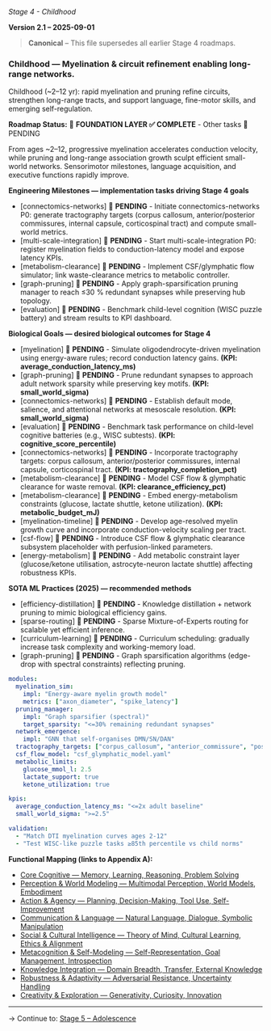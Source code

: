 *Stage 4 - Childhood* 

**Version 2.1 – 2025-09-01**

> **Canonical** – This file supersedes all earlier Stage 4 roadmaps. 

### Childhood — Myelination & circuit refinement enabling long-range networks.

Childhood (~2–12 yr): rapid myelination and pruning refine circuits, strengthen long-range tracts, and support language, fine-motor skills, and emerging self-regulation.

**Roadmap Status:** 🚨 **FOUNDATION LAYER ✅ COMPLETE** - Other tasks 🚨 PENDING 

From ages ~2–12, progressive myelination accelerates conduction velocity, while pruning and long-range association growth sculpt efficient small-world networks. Sensorimotor milestones, language acquisition, and executive functions rapidly improve.

**Engineering Milestones — implementation tasks driving Stage 4 goals**
* [connectomics-networks] 🚨 **PENDING** - Initiate connectomics-networks P0: generate tractography targets (corpus callosum, anterior/posterior commissures, internal capsule, corticospinal tract) and compute small-world metrics.
* [multi-scale-integration] 🚨 **PENDING** - Start multi-scale-integration P0: register myelination fields to conduction-latency model and expose latency KPIs.
* [metabolism-clearance] 🚨 **PENDING** - Implement CSF/glymphatic flow simulator; link waste-clearance metrics to metabolic controller.
* [graph-pruning] 🚨 **PENDING** - Apply graph-sparsification pruning manager to reach ≤30 % redundant synapses while preserving hub topology.
* [evaluation] 🚨 **PENDING** - Benchmark child-level cognition (WISC puzzle battery) and stream results to KPI dashboard.

**Biological Goals — desired biological outcomes for Stage 4**

* [myelination] 🚨 **PENDING** - Simulate oligodendrocyte-driven myelination using energy-aware rules; record conduction latency gains. **(KPI: average_conduction_latency_ms)**
* [graph-pruning] 🚨 **PENDING** - Prune redundant synapses to approach adult network sparsity while preserving key motifs. **(KPI: small_world_sigma)**
* [connectomics-networks] 🚨 **PENDING** - Establish default mode, salience, and attentional networks at mesoscale resolution. **(KPI: small_world_sigma)**
* [evaluation] 🚨 **PENDING** - Benchmark task performance on child-level cognitive batteries (e.g., WISC subtests). **(KPI: cognitive_score_percentile)**
* [connectomics-networks] 🚨 **PENDING** - Incorporate tractography targets: corpus callosum, anterior/posterior commissures, internal capsule, corticospinal tract. **(KPI: tractography_completion_pct)**
* [metabolism-clearance] 🚨 **PENDING** - Model CSF flow & glymphatic clearance for waste removal. **(KPI: clearance_efficiency_pct)**
* [metabolism-clearance] 🚨 **PENDING** - Embed energy-metabolism constraints (glucose, lactate shuttle, ketone utilization). **(KPI: metabolic_budget_mJ)**
* [myelination-timeline] 🚨 **PENDING** - Develop age-resolved myelin growth curve and incorporate conduction-velocity scaling per tract.
* [csf-flow] 🚨 **PENDING** - Introduce CSF flow & glymphatic clearance subsystem placeholder with perfusion-linked parameters.
* [energy-metabolism] 🚨 **PENDING** - Add metabolic constraint layer (glucose/ketone utilisation, astrocyte-neuron lactate shuttle) affecting robustness KPIs.

**SOTA ML Practices (2025) — recommended methods**

* [efficiency-distillation] 🚨 **PENDING** - Knowledge distillation + network pruning to mimic biological efficiency gains.
* [sparse-routing] 🚨 **PENDING** - Sparse Mixture-of-Experts routing for scalable yet efficient inference.
* [curriculum-learning] 🚨 **PENDING** - Curriculum scheduling: gradually increase task complexity and working-memory load.
* [graph-pruning] 🚨 **PENDING** - Graph sparsification algorithms (edge-drop with spectral constraints) reflecting pruning.



```yaml
modules:
  myelination_sim:
    impl: "Energy-aware myelin growth model"
    metrics: ["axon_diameter", "spike_latency"]
  pruning_manager:
    impl: "Graph sparsifier (spectral)"
    target_sparsity: "<=30% remaining redundant synapses"
  network_emergence:
    impl: "GNN that self-organises DMN/SN/DAN"
  tractography_targets: ["corpus_callosum", "anterior_commissure", "posterior_commissure", "internal_capsule", "corticospinal_tract"]
  csf_flow_model: "csf_glymphatic_model.yaml"
  metabolic_limits:
    glucose_mmol_l: 2.5
    lactate_support: true
    ketone_utilization: true

kpis:
  average_conduction_latency_ms: "<=2x adult baseline"
  small_world_sigma: ">=2.5"

validation:
  - "Match DTI myelination curves ages 2-12"
  - "Test WISC-like puzzle tasks ≥85th percentile vs child norms"
```
**Functional Mapping (links to Appendix A):**
- [Core Cognitive — Memory, Learning, Reasoning, Problem Solving](#$cap-1-core-cognitive)
- [Perception & World Modeling — Multimodal Perception, World Models, Embodiment](#$cap-2-perception-world-modeling)
- [Action & Agency — Planning, Decision-Making, Tool Use, Self-Improvement](#$cap-3-action-agency)
- [Communication & Language — Natural Language, Dialogue, Symbolic Manipulation](#$cap-4-communication-language)
- [Social & Cultural Intelligence — Theory of Mind, Cultural Learning, Ethics & Alignment](#$cap-5-social-cultural)
- [Metacognition & Self-Modeling — Self-Representation, Goal Management, Introspection](#$cap-6-metacognition)
- [Knowledge Integration — Domain Breadth, Transfer, External Knowledge](#$cap-7-knowledge-integration)
- [Robustness & Adaptivity — Adversarial Resistance, Uncertainty Handling](#$cap-8-robustness-adaptivity)
- [Creativity & Exploration — Generativity, Curiosity, Innovation](#$cap-9-creativity-exploration)

---
→ Continue to: [Stage 5 – Adolescence](stage5_adolescence_rules.md)

